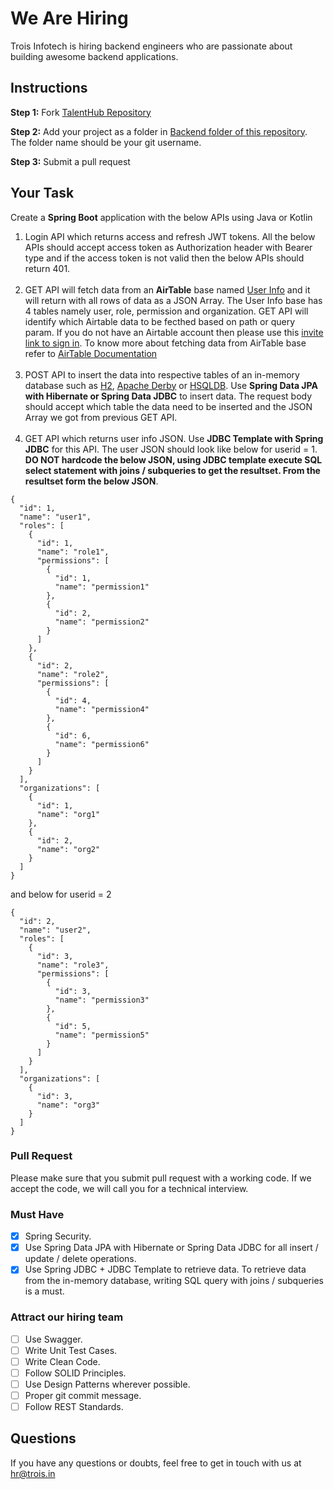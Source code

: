 # We Are Hiring
Trois Infotech is hiring backend engineers who are passionate about building awesome backend applications.

## Instructions
**Step 1:** Fork [TalentHub Repository](https://github.com/troisinfotech/TalentHub)
 
 **Step 2:** Add your project as a folder in [Backend folder of this repository](https://github.com/troisinfotech/TalentHub/tree/master/Backend). The folder name should be your git username.
 
 **Step 3:** Submit a pull request 

## Your Task

Create a **Spring Boot** application with the below APIs using Java or Kotlin
1. Login API which returns access and refresh JWT tokens. All the below APIs should accept access token as Authorization header with Bearer type and if the access token is not valid then the below APIs should return 401.
<br/><br/>
1. GET API will fetch data from an **AirTable** base named [User Info](https://airtable.com/shr1ODP9VptJACdyH) and it will return with all rows of data as a JSON Array. The User Info base has 4 tables namely user, role, permission and organization. GET API will identify which Airtable data to be fecthed based on path or query param. If you do not have an Airtable account then please use this [invite link to sign in](https://airtable.com/invite/r/FxjRTkQG). To know more about fetching data from AirTable base refer to [AirTable Documentation](https://airtable.com/api)
<br/><br/>
1. POST API to insert the data into respective tables of an in-memory database such as [H2](http://www.h2database.com/html/main.html), [Apache Derby](https://db.apache.org/derby/) or [HSQLDB](http://hsqldb.org/). Use **Spring Data JPA with Hibernate or Spring Data JDBC** to insert data. The request body should accept which table the data need to be inserted and the JSON Array we got from previous GET API. 
<br/><br/>
1. GET API which returns user info JSON. Use **JDBC Template with Spring JDBC** for this API. The user JSON should look like below for userid = 1. **DO NOT hardcode the below JSON, using JDBC template execute SQL select statement with joins / subqueries to get the resultset. From the resultset form the below JSON**.

```
{
  "id": 1,
  "name": "user1",
  "roles": [
    {
      "id": 1,
      "name": "role1",
      "permissions": [
        {
          "id": 1,
          "name": "permission1"
        },
        {
          "id": 2,
          "name": "permission2"
        }
      ]
    },
    {
      "id": 2,
      "name": "role2",
      "permissions": [
        {
          "id": 4,
          "name": "permission4"
        },
        {
          "id": 6,
          "name": "permission6"
        }
      ]
    }
  ],
  "organizations": [
    {
      "id": 1,
      "name": "org1"
    },
    {
      "id": 2,
      "name": "org2"
    }
  ]
}
```
and below for userid = 2
```
{
  "id": 2,
  "name": "user2",
  "roles": [
    {
      "id": 3,
      "name": "role3",
      "permissions": [
        {
          "id": 3,
          "name": "permission3"
        },
        {
          "id": 5,
          "name": "permission5"
        }
      ]
    }
  ],
  "organizations": [
    {
      "id": 3,
      "name": "org3"
    }
  ]
}
```
### Pull Request
Please make sure that you submit pull request with a working code. 
If we accept the code, we will call you for a technical interview.

### Must Have
- [x] Spring Security.
- [x] Use Spring Data JPA with Hibernate or Spring Data JDBC for all insert / update / delete operations.
- [x] Use Spring JDBC + JDBC Template to retrieve data. To retrieve data from the in-memory database, writing SQL query with joins / subqueries is a must.

### Attract our hiring team
- [ ] Use Swagger.
- [ ] Write Unit Test Cases.
- [ ] Write Clean Code.
- [ ] Follow SOLID Principles.
- [ ] Use Design Patterns wherever possible.
- [ ] Proper git commit message.
- [ ] Follow REST Standards.

## Questions
If you have any questions or doubts, feel free to get in touch with us at hr@trois.in
